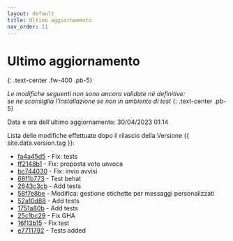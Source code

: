 ```yaml
---
layout: default
title: Ultimo aggiornamento
nav_order: 11
---
```


# Ultimo aggiornamento
{: .text-center .fw-400 .pb-5}

_Le modifiche seguenti non sono ancora validate né definitive:<br>se ne sconsiglia l'installazione se non in ambiente di test_
{: .text-center .pb-5}

Data e ora dell'ultimo aggiornamento: 30/04/2023 01:14

Lista delle modifiche effettuate dopo il rilascio della Versione {{ site.data.version.tag }}:

- [fa4a45d5](http://github.com/iisgiua/giuaschool/commit/fa4a45d5d3fa1b3984672a91ec6be9d47fb56fa4) - Fix: tests
- [ff2148b1](http://github.com/iisgiua/giuaschool/commit/ff2148b13be903960f7bc65a5b8fa48a8259e33a) - Fix: proposta voto unvoca
- [bc744030](http://github.com/iisgiua/giuaschool/commit/bc74403092248eebae53f4b798109c116e3c0d71) - Fix: invio avvisi
- [68f1b773](http://github.com/iisgiua/giuaschool/commit/68f1b7736dcd6b88f8378e924725f95ff80d8121) - Test behat
- [2643c3cb](http://github.com/iisgiua/giuaschool/commit/2643c3cb99f91e1e5a3ddb62273f521df1953e04) - Add tests
- [58f7e8be](http://github.com/iisgiua/giuaschool/commit/58f7e8be30b08c280d10e182bd15a2c7ad5ffc5e) - Modifica: gestione etichette per messaggi personalizzati
- [52a10d88](http://github.com/iisgiua/giuaschool/commit/52a10d88c4b9ec2c45f4471366226e38e9be5102) - Add tests
- [1751a80b](http://github.com/iisgiua/giuaschool/commit/1751a80b45762d5920fd75cc452375b6a90946f1) - Add tests
- [25c1bc29](http://github.com/iisgiua/giuaschool/commit/25c1bc29ce460f6744db5a800f729bf0a433216d) - Fix GHA
- [16f13b15](http://github.com/iisgiua/giuaschool/commit/16f13b15e1c1109fa1c3dfa9191d8a75f6242bff) - Fix test
- [e7711792](http://github.com/iisgiua/giuaschool/commit/e77117921e9bca4b328e0c94f48fc1cfeb610641) - Tests added

